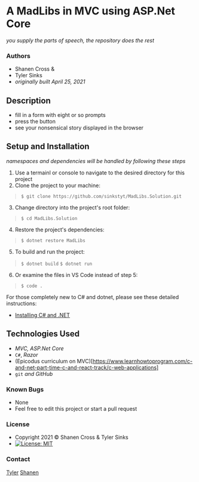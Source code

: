 # A MadLibs in MVC using ASP.Net Core
_you supply the parts of speech, the repository does the rest_

### Authors
* Shanen Cross &amp;
* Tyler Sinks
* _originally built April 25, 2021_

## Description
* fill in a form with eight or so prompts
* press the button
* see your nonsensical story displayed in the browser

## Setup and Installation
_namespaces and dependencies will be handled by following these steps_

1. Use a termainl or console to navigate to the desired directory for this project
2. Clone the project to your machine:
> ` $ git clone https://github.com/sinkstyt/MadLibs.Solution.git `
3. Change directory into the project's root folder:
> ` $ cd MadLibs.Solution `
4. Restore the project's dependencies:
> ` $ dotnet restore MadLibs `
5. To build and run the project:
> ` $ dotnet build `
> ` $ dotnet run `
6. Or examine the files in VS Code instead of step 5:
> ` $ code . `

For those completely new to C# and dotnet, please see these detailed instructions:
* [Installing C# and .NET](https://www.learnhowtoprogram.com/c-and-net-part-time-c-and-react-track/getting-started-with-c/installing-c-and-net)

## Technologies Used
* _MVC, ASP.Net Core_
* `C#`, _Razor_
* (Epicodus curriculum on MVC)[https://www.learnhowtoprogram.com/c-and-net-part-time-c-and-react-track/c-web-applications]
* `git` _and GitHub_

### Known Bugs
* None
* Feel free to edit this project or start a pull request

### License
* Copyright 2021 :copyright:  Shanen Cross &amp; Tyler Sinks
* [![License: MIT](https://img.shields.io/badge/License-MIT-yellow.svg)](https://github.com/saoud/csharp-TDD-template/blob/main/LICENSE)

### Contact
[Tyler](mailto:tyler.sinks@gmail.com)
[Shanen](mailto:)
